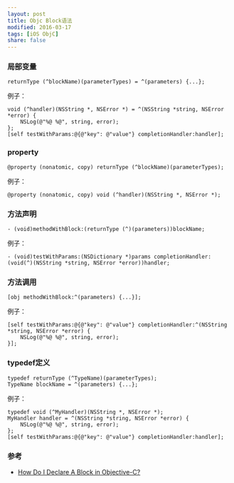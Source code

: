 ```yaml
---
layout: post
title: Objc Block语法
modified: 2016-03-17
tags: [iOS ObjC]
share: false
---
```




### 局部变量

    returnType (^blockName)(parameterTypes) = ^(parameters) {...};

例子：

    void (^handler)(NSString *, NSError *) = ^(NSString *string, NSError *error) {
        NSLog(@"%@ %@", string, error);
    };
    [self testWithParams:@{@"key": @"value"} completionHandler:handler];
    
### property

    @property (nonatomic, copy) returnType (^blockName)(parameterTypes);
    
例子：

    @property (nonatomic, copy) void (^handler)(NSString *, NSError *);
    
### 方法声明

    - (void)methodWithBlock:(returnType (^)(parameters))blockName;
    
例子：

    - (void)testWithParams:(NSDictionary *)params completionHandler:(void(^)(NSString *string, NSError *error))handler;
    
### 方法调用

    [obj methodWithBlock:^(parameters) {...}];
    
例子：

    [self testWithParams:@{@"key": @"value"} completionHandler:^(NSString *string, NSError *error) {
        NSLog(@"%@ %@", string, error);
    }];
    
### typedef定义

    typedef returnType (^TypeName)(parameterTypes);
    TypeName blockName = ^(parameters) {...};
    
例子：

    typedef void (^MyHandler)(NSString *, NSError *);
    MyHandler handler = ^(NSString *string, NSError *error) {
        NSLog(@"%@ %@", string, error);
    };
    [self testWithParams:@{@"key": @"value"} completionHandler:handler];
    
### 参考

* [How Do I Declare A Block in Objective-C?](http://fuckingblocksyntax.com/)